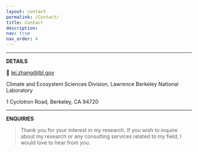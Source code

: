 ```yaml
---
layout: contact
permalink: /Contact/
title: Contact
description: 
nav: true
nav_order: 4
---
```


----
**DETAILS**

:email: lei.zhang@lbl.gov

<p>Climate and Ecosystem Sciences Division, Lawrence Berkeley National Laboratory</p>
<p>1 Cyclotron Road, Berkeley, CA 94720</p>

----
**ENQUIRIES**

> Thank you for your interest in my research. If you wish to inquire about my research or any consulting services related to my field, I would love to hear from you.
